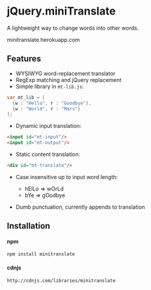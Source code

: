 jQuery.miniTranslate
====================

A lightweight way to change words into other words.

minitranslate.herokuapp.com

## Features
 * WYSIWYG word-replacement translator
 * RegExp matching and jQuery replacement
 * Simple library in `mt-lib.js`:
  ```java
  var mt_lib = [
    {w : "Hello", r : "Goodbye"},
    {w : "World", r : "Mars"}
  ];
  ```

 * Dynamic input translation:
  ```html
  <input id="mt-input"/>
  <input id="mt-output"/>
  ```
 * Static content translation:

  ```html
  <div id="mt-translate"/>
  ```

 * Case insensitive up to input word length:
   * hElLo => wOrLd
   * bYe => gOodbye


 * Dumb punctuation, currently appends to translation

## Installation

#### npm
    npm install minitranslate

#### cdnjs
    http://cdnjs.com/libraries/minitranslate